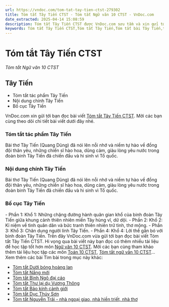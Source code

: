 ```yaml
---
url: https://vndoc.com/tom-tat-tay-tien-ctst-279302
title: Tóm tắt Tây Tiến CTST - Tóm tắt Ngữ văn 10 CTST - VnDoc.com
date_extracted: 2025-04-14 15:08:59
description: Tóm tắt Tây Tiến CTST được VnDoc.com sưu tầm và xin gửi tới bạn đọc cùng tham khảo.
keywords: Tóm tắt Tây Tiến CTST,Tóm tắt Tây Tiến,Tóm tắt bài Tây Tiến,tóm tắt tác phẩm tây tiến,tây tiến,ngữ văn 10 CTST,văn 10,tóm tắt ngữ văn 10
---
```


# Tóm tắt Tây Tiến CTST
 _Tóm tắt Ngữ văn 10 CTST_
## Tây Tiến
  * Tóm tắt tác phẩm Tây Tiến
  * Nội dung chính Tây Tiến
  * Bố cục Tây Tiến

VnDoc.com xin gửi tới bạn đọc bài viết [Tóm tắt Tây Tiến CTST](<https://vndoc.com/tom-tat-tay-tien-ctst-279302>). Mời các bạn cùng theo dõi chi tiết bài viết dưới đây nhé.
### Tóm tắt tác phẩm Tây Tiến
Bài thơ Tây Tiến \(Quang Dũng\) đã nói lên nỗi nhớ và niềm tự hào về đồng đội thân yêu, những chiến sĩ hào hoa, dũng cảm, giàu lòng yêu nước trong đoàn binh Tây Tiến đã chiến đấu và hi sinh vì Tổ quốc.
### Nội dung chính Tây Tiến
Bài thơ Tây Tiến \(Quang Dũng\) đã nói lên nỗi nhớ và niềm tự hào về đồng đội thân yêu, những chiến sĩ hào hoa, dũng cảm, giàu lòng yêu nước trong đoàn binh Tây Tiến đã chiến đấu và hi sinh vì Tổ quốc.
### Bố cục Tây Tiến
\- Phần 1: Khổ 1: Những chặng đường hành quân gian khổ của binh đoàn Tây Tiến giữa khung cảnh thiên nhiên miền Tây hùng vĩ, dữ dội.
\- Phần 2: Khổ 2: Kỉ niệm về tình quân dân và bức tranh thiên nhiên trữ tình, thơ mộng.
\- Phần 3: Khổ 3: Chân dung người lính Tây Tiến.
\- Phần 4: Khổ 4: Lời thề gắn bó với binh đoàn Tây Tiến.
Trên đây VnDoc.com vừa gửi tới bạn đọc bài viết Tóm tắt Tây Tiến CTST. Hi vọng qua bài viết này bạn đọc có thêm nhiều tài liệu để học tập tốt hơn môn [Ngữ văn 10 CTST](<https://vndoc.com/ngu-van-10-chan-troi-sang-tao-tap2>). Mời các bạn cùng tham khảo thêm tài liệu học tập các môn [Toán 10 CTST](<https://vndoc.com/toan-10-chan-troi-sang-tao-tap2>), [Tóm tắt ngữ văn 10 CTST](<https://vndoc.com/tom-tat-ngu-van-10-ctst>)...
Xem thêm các bài Tìm bài trong mục này khác:
  * [Tóm tắt Dưới bóng hoàng lan](</tom-tat-duoi-bong-hoang-lan-ctst-279311>)
  * [Tóm tắt Nắng mới](</tom-tat-nang-moi-279319>)
  * [Tóm tắt Bình Ngô đại cáo](</tom-tat-binh-ngo-dai-cao-ctst-279323>)
  * [Tóm tắt Thư lại dụ Vương Thông](</tom-tat-thu-lai-du-vuong-thong-ctst-279411>)
  * [Tóm tắt Bảo kính cảnh giới](</tom-tat-bao-kinh-canh-gioi-ctst-279312>)
  * [Tóm tắt Dục Thúy Sơn](</tom-tat-duc-thuy-son-ctst-279317>)
  * [Tóm tắt Nguyễn Trãi - nhà ngoại giao, nhà hiền triết, nhà thơ](</tom-tat-nguyen-trai-nha-ngoai-giao-nha-hien-triet-nha-tho-279412>)

